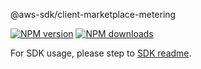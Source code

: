 @aws-sdk/client-marketplace-metering

[![NPM version](https://img.shields.io/npm/v/@aws-sdk/client-marketplace-metering/rc.svg)](https://www.npmjs.com/package/@aws-sdk/client-marketplace-metering)
[![NPM downloads](https://img.shields.io/npm/dm/@aws-sdk/client-marketplace-metering.svg)](https://www.npmjs.com/package/@aws-sdk/client-marketplace-metering)

For SDK usage, please step to [SDK readme](https://github.com/aws/aws-sdk-js-v3).
